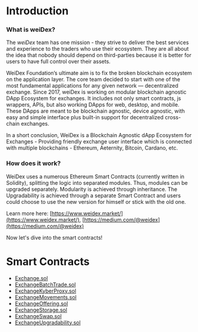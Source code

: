 # Introduction

### What is weiDex?

The _weiDex_ team has one mission - they strive to deliver the best services and experience to the traders who use their ecosystem. They are all about the idea that nobody should depend on third-parties because it is better for users to have full control over their assets.

WeiDex Foundation’s ultimate aim is to fix the broken blockchain ecosystem on the application layer. The core team decided to start with one of the most fundamental applications for any given network — decentralized exchange. Since 2017, weiDex is working on modular blockchain agnostic DApp Ecosystem for exchanges. It includes not only smart contracts, js wrappers, APIs, but also working DApps for web, desktop, and mobile. These DApps are meant to be blockchain agnostic, device agnostic, with easy and simple interface plus built-in support for decentralized cross-chain exchanges.

In a short conclusion, WeiDex is a Blockchain Agnostic dApp Ecosystem for Exchanges - Providing friendly exchange user interface which is connected with multiple blockchains - Ethereum, Aeternity, Bitcoin, Cardano, etc.

### How does it work?

WeiDex uses a numerous Ethereum Smart Contracts \(currently written in Solidity\), splitting the logic into separated modules. Thus, modules can be upgraded separately. Modularity is achieved through inheritance. The Upgradability is achieved through a separate Smart Contract and users could choose to use the new version for himself or stick with the old one. 

Learn more here: [https://www.weidex.market/](https://www.weidex.market/),  [https://medium.com/@weidex](https://medium.com/@weidex)

Now let's dive into the smart contracts!

# Smart Contracts

  * [Exchange.sol](smart-contracts/exchange.sol.md)
  * [ExchangeBatchTrade.sol](smart-contracts/exchangebatchtrade.sol.md)
  * [ExchangeKyberProxy.sol](smart-contracts/exchangekyberproxy.sol.md)
  * [ExchangeMovements.sol](smart-contracts/exchangemovements.sol.md)
  * [ExchangeOffering.sol](smart-contracts/exchangeoffering.sol.md)
  * [ExchangeStorage.sol](smart-contracts/exchangestorage.sol.md)
  * [ExchangeSwap.sol](smart-contracts/exchangeswap.sol.md)
  * [ExchangeUpgradability.sol](smart-contracts/exchangeupgradability.sol.md)

